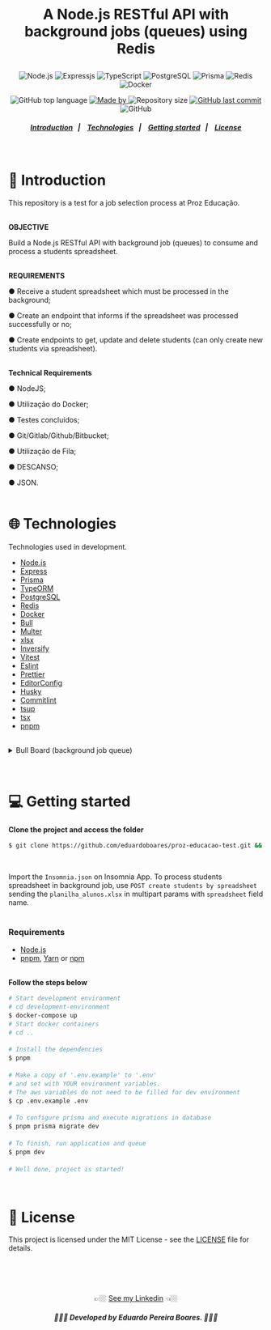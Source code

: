 <br><h1 align="center">
A Node.js RESTful API with background jobs (queues) using Redis

</h1>

<p align="center">
  <img alt="Node.js" src="https://img.shields.io/badge/node.js-%2343853D.svg?style=for-the-badge&logo=node.js&logoColor=white"/>

  <img alt="Expressjs" src="https://img.shields.io/badge/express.js-%23404d59.svg?style=for-the-badge&logo=express&logoColor=%2361DAFB"/>

  <img alt="TypeScript" src="https://img.shields.io/badge/typescript%20-%23007ACC.svg?&style=for-the-badge&logo=typescript&logoColor=white"/>

   <img alt="PostgreSQL" src="https://img.shields.io/badge/postgres-%23316192.svg?style=for-the-badge&logo=postgresql&logoColor=white"/>

  <img alt="Prisma" src="https://img.shields.io/badge/Prisma-3982CE?style=for-the-badge&logo=Prisma&logoColor=white" />

  <img alt="Redis" src="https://img.shields.io/badge/redis-%23DD0031.svg?style=for-the-badge&logo=redis&logoColor=white" />

  <img alt="Docker" src="https://img.shields.io/badge/docker-%230db7ed.svg?style=for-the-badge&logo=docker&logoColor=white" />
</p>

<p align="center">
  <img alt="GitHub top language" src="https://img.shields.io/github/languages/top/EduardoPereiraBoares/linkapi-test?color=7e3ace">

  <a href="https://www.linkedin.com/in/EduardoPereiraBoares/" target="_blank" rel="noopener noreferrer">
    <img alt="Made by" src="https://img.shields.io/badge/made%20by-Eduardo%20Pereira%20Boares-%23?color=7e3ace">
  </a>

  <img alt="Repository size" src="https://img.shields.io/github/repo-size/EduardoPereiraBoares/linkapi-test?color=7e3ace">

  <a href="https://github.com/EduardoPereiraBoares/linkapi-test/commits/master">
    <img alt="GitHub last commit" src="https://img.shields.io/github/last-commit/EduardoPereiraBoares/linkapi-test?color=7e3ace">
  </a>

   <img alt="GitHub" src="https://img.shields.io/github/license/eduardopereiraboares/linkapi-test?color=7e3ace">
</p>

<h5 align="center">
  <a href="#-introduction">Introduction</a>&nbsp;&nbsp;&nbsp;|&nbsp;&nbsp;&nbsp;
  <a href="#-technologies">Technologies</a>&nbsp;&nbsp;&nbsp;|&nbsp;&nbsp;&nbsp;
  <a href="#-getting-started">Getting started</a>&nbsp;&nbsp;&nbsp;|&nbsp;&nbsp;&nbsp;
  <a href="#-license">License</a>
</h5><br>

# 📖 Introduction<br>

This repository is a test for a job selection process at Proz Educação.<br><br>

**OBJECTIVE**

Build a Node.js RESTful API with background job (queues) to consume and process a students spreadsheet.
<br><br>

**REQUIREMENTS**

● Receive a student spreadsheet which must be processed in the background;

● Create an endpoint that informs if the spreadsheet was processed successfully or no;

● Create endpoints to get, update and delete students (can only create new students via spreadsheet).
<br><br>

**Technical Requirements**

● NodeJS;

● Utilização do Docker;

● Testes concluídos;

● Git/Gitlab/Github/Bitbucket;

● Utilização de Fila;

● DESCANSO;

● JSON.
<br><br>

# 🌐 Technologies<br>

Technologies used in development.

-   [Node.js](https://nodejs.org/en/)
-   [Express](https://expressjs.com/pt-br/)
-   [Prisma](https://www.prisma.io/)
-   [TypeORM](https://typeorm.io/#/)
-   [PostgreSQL](https://www.postgresql.org/r)
-   [Redis](https://redis.io/)
-   [Docker](https://www.docker.com/)
-   [Bull](https://www.npmjs.com/package/bull)
-   [Multer](https://www.npmjs.com/package/multer)
-   [xlsx](https://www.npmjs.com/package/xlsx)
-   [Inversify](https://inversify.io/)
-   [Vitest](https://vitest.dev/)
-   [Eslint](https://eslint.org/)
-   [Prettier](https://prettier.io/)
-   [EditorConfig](https://editorconfig.org/)
-   [Husky](https://www.npmjs.com/package/husky)
-   [Commitlint](https://commitlint.js.org/#/)
-   [tsup](https://github.com/egoist/tsup)
-   [tsx](https://www.npmjs.com/package/tsx)
-   [pnpm](https://pnpm.io/pt/)<br><br>

<details><summary>Bull Board (background job queue)</summary><br>
  <p align="center">
    <img height="400" alt="bull-board-printscreen" src=".github\bull-board-printscreen.png">
  </p>
</details><br><br>

# 💻 Getting started<br>

**Clone the project and access the folder**

```bash
$ git clone https://github.com/eduardoboares/proz-educacao-test.git && cd proz-educacao-test
```
<br>

Import the `Insomnia.json` on Insomnia App.
To process students spreadsheet in background job, use `POST create students by spreadsheet` sending the `planilha_alunos.xlsx` in multipart params with `spreadsheet` field name.
<br><br>

### Requirements

-   [Node.js](https://nodejs.org/en/)
-   [pnpm](https://pnpm.io/pt/), [Yarn](https://classic.yarnpkg.com/) or [npm](https://www.npmjs.com/) <br><br>

**Follow the steps below**

```bash
# Start development environment
# cd development-environment
$ docker-compose up
# Start docker containers
# cd ..

# Install the dependencies
$ pnpm

# Make a copy of '.env.example' to '.env'
# and set with YOUR environment variables.
# The aws variables do not need to be filled for dev environment
$ cp .env.example .env

# To configure prisma and execute migrations in database
$ pnpm prisma migrate dev

# To finish, run application and queue
$ pnpm dev

# Well done, project is started!
```
<br>

# 📝 License

This project is licensed under the MIT License - see the [LICENSE](LICENSE) file for details.<br><br><br><br><br>

<div align="center">
👉🏼  <a href="https://www.linkedin.com/in/eduardo-pereira-boares/">See my Linkedin</a>  👈🏼
<h5 align="center"> 👨🏻‍💻 Developed by Eduardo Pereira Boares. 👨🏻‍💻</h5>
<div>

